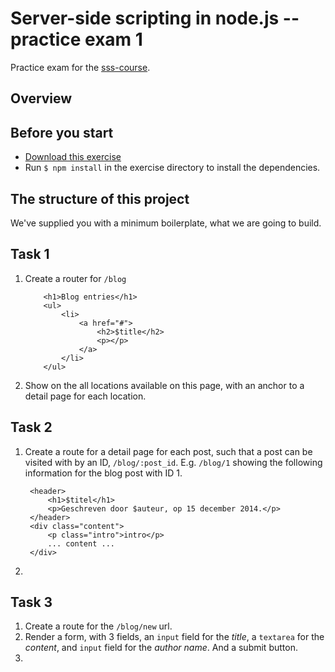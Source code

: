 # Server-side scripting in node.js -- practice exam 1

Practice exam for the [sss-course](https://github.com/CMDA/sss-course).

## Overview



## Before you start
* [Download this exercise](http://cl.ly/1z0Q373i1Q0R)
* Run ```$ npm install``` in the exercise directory to install the dependencies. 

## The structure of this project
We've supplied you with a minimum boilerplate, what we are going to build.


## Task 1
1. Create a router for ```/blog```
    ```
        <h1>Blog entries</h1>
        <ul>
            <li>
                <a href="#">
                    <h2>$title</h2>
                    <p></p>
                </a>
            </li>
        </ul>
    ```
2. Show on the all locations available on this page, with an anchor to a detail page for each location.


## Task 2
1. Create a route for a detail page for each post, such that a post can be visited with by an ID, ```/blog/:post_id```. E.g. ```/blog/1``` showing the following information for the blog post with ID 1.

        <header>
            <h1>$titel</h1>
            <p>Geschreven door $auteur, op 15 december 2014.</p>
        </header>
        <div class="content">
            <p class="intro">intro</p>
            ... content ...            
        </div>
2. 


## Task 3
1. Create a route for the ```/blog/new``` url. 
2. Render a form, with 3 fields, an ```input``` field for the _title_, a ```textarea``` for the _content_, and ```input``` field for the _author name_. And a submit button. 
3. 


